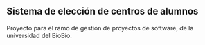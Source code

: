 ## Sistema de elección de centros de alumnos

Proyecto para el ramo de gestión de proyectos de software, de la universidad del BíoBío.

